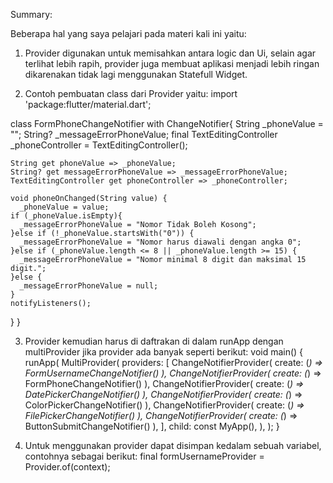 Summary:

Beberapa hal yang saya pelajari pada materi kali ini yaitu:

1. Provider digunakan untuk memisahkan antara logic dan Ui, selain agar terlihat lebih rapih, provider juga membuat aplikasi menjadi lebih ringan dikarenakan tidak lagi menggunakan Statefull Widget.

2. Contoh pembuatan class dari Provider yaitu:
import 'package:flutter/material.dart';

class FormPhoneChangeNotifier with ChangeNotifier{
    String _phoneValue = "";
    String? _messageErrorPhoneValue;
    final TextEditingController _phoneController = TextEditingController();

    String get phoneValue => _phoneValue;
    String? get messageErrorPhoneValue => _messageErrorPhoneValue;
    TextEditingController get phoneController => _phoneController;

    void phoneOnChanged(String value) {
      _phoneValue = value;
    if (_phoneValue.isEmpty){
      _messageErrorPhoneValue = "Nomor Tidak Boleh Kosong";
    }else if (!_phoneValue.startsWith("0")) {
      _messageErrorPhoneValue = "Nomor harus diawali dengan angka 0";
    }else if (_phoneValue.length <= 8 || _phoneValue.length >= 15) {
      _messageErrorPhoneValue = "Nomor minimal 8 digit dan maksimal 15 digit.";
    }else {
      _messageErrorPhoneValue = null;
    }
    notifyListeners();
  }
}

3. Provider kemudian harus di daftrakan di dalam runApp dengan multiProvider jika provider ada banyak seperti berikut:
void main() {
  runApp(
    MultiProvider(
      providers: [
        ChangeNotifierProvider(
          create: (_) => FormUsernameChangeNotifier()
          ),
        ChangeNotifierProvider(
          create: (_) => FormPhoneChangeNotifier()
          ),
        ChangeNotifierProvider(
          create: (_) => DatePickerChangeNotifier()
          ),
        ChangeNotifierProvider(
          create: (_) => ColorPickerChangeNotifier()
          ),
        ChangeNotifierProvider(
          create: (_) => FilePickerChangeNotifier()
          ),
        ChangeNotifierProvider(
          create: (_) => ButtonSubmitChangeNotifier()
          ),
      ],
      child: const MyApp(),
      ),
  );
}

4. Untuk menggunakan provider dapat disimpan kedalam sebuah variabel, contohnya sebagai berikut:
final formUsernameProvider = Provider.of<FormUsernameChangeNotifier>(context);